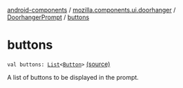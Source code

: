 [android-components](../../index.md) / [mozilla.components.ui.doorhanger](../index.md) / [DoorhangerPrompt](index.md) / [buttons](./buttons.md)

# buttons

`val buttons: `[`List`](https://kotlinlang.org/api/latest/jvm/stdlib/kotlin.collections/-list/index.html)`<`[`Button`](-button/index.md)`>` [(source)](https://github.com/mozilla-mobile/android-components/blob/master/components/ui/doorhanger/src/main/java/mozilla/components/ui/doorhanger/DoorhangerPrompt.kt#L35)

A list of buttons to be displayed in the prompt.

